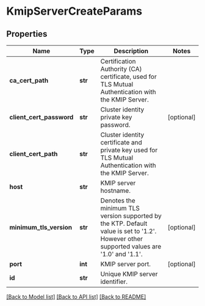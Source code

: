 # KmipServerCreateParams

## Properties
Name | Type | Description | Notes
------------ | ------------- | ------------- | -------------
**ca_cert_path** | **str** | Certification Authority (CA) certificate, used for TLS Mutual Authentication with the KMIP Server. | 
**client_cert_password** | **str** | Cluster identity private key password. | [optional] 
**client_cert_path** | **str** | Cluster identity certificate and private key used for TLS Mutual Authentication with the KMIP Server. | 
**host** | **str** | KMIP server hostname. | 
**minimum_tls_version** | **str** | Denotes the minimum TLS version supported by the KTP. Default value is set to &#39;1.2&#39;. However other supported values are &#39;1.0&#39; and &#39;1.1&#39;. | [optional] 
**port** | **int** | KMIP server port. | [optional] 
**id** | **str** | Unique KMIP server identifier. | 

[[Back to Model list]](../README.md#documentation-for-models) [[Back to API list]](../README.md#documentation-for-api-endpoints) [[Back to README]](../README.md)


